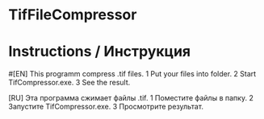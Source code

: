 # TifFileCompressor
# Instructions / Инструкция
#[EN]
This programm compress .tif files.
1 Put your files into folder.
2 Start TifCompressor.exe.
3 See the result.

[RU]
Эта программа сжимает файлы .tif.
1 Поместите файлы в папку.
2 Запустите TifCompressor.exe.
3 Просмотрите результат.
